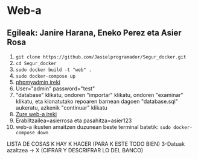 
# Web-a

## Egileak: Janire Harana, Eneko Perez eta Asier Rosa

1. `git clone https://github.com/Jasielprogramador/Segur_docker.git`
2. `cd Segur_docker`
3. `sudo docker build -t "web" .`
4. `sudo docker-compose up`
5. [phpmyadmin ireki](http://localhost:8890)
6. User="admin" password="test"
7. "database" klikatu, ondoren "importar" klikatu, ondoren "examinar" klikatu, eta klonatutako repoaren barnean dagoen "database.sql" aukeratu, azkenik "continuar" klikatu
8. [Zure web-a ireki](http://localhost:81)
9. Erabiltzailea=asierrosa eta pasahitza=asier123
10. web-a ikusten amaitzen duzunean beste terminal batetik: `sudo docker-compose down`


LISTA DE COSAS K HAY K HACER (PARA K ESTE TODO BIEN)
3-Datuak azaltzea -> X (CIFRAR Y DESCRIFRAR LO DEL BANCO)